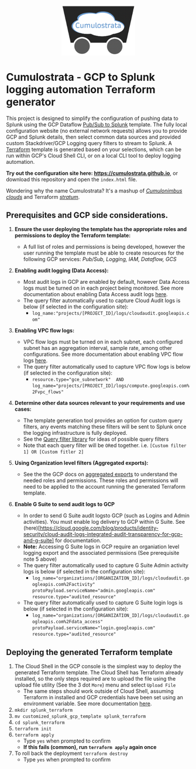 <p align="center"> 
<img width="200" src="https://github.com/cumulostrata/cumulostrata.github.io/blob/master/README-static-assets/cumulostrata-logo.png">
</p>

# Cumulostrata - GCP to Splunk logging automation Terraform generator

This project is designed to simplify the configuration of pushing data to Splunk using the GCP Dataflow [Pub/Sub to Splunk](https://cloud.google.com/dataflow/docs/guides/templates/provided-streaming#pubsub-to-splunk) template. The fully local configuration website (no external network requests) allows you to provide GCP and Splunk details, then select common data sources and provided custom Stackdriver/GCP Logging query filters to stream to Splunk. A [Terraform](https://www.terraform.io/) template is generated based on your selections, which can be run within GCP's Cloud Shell CLI, or on a local CLI tool to deploy logging automation.

**Try out the configuration site here: https://cumulostrata.github.io**, or download this repository and open the `index.html` file.

Wondering why the name Cumulostrata? It's a mashup of *[Cumulonimbus clouds](https://en.wikipedia.org/wiki/Cumulonimbus_cloud)* and Terraform [*stratum*](https://en.wikipedia.org/wiki/Stratum).

## Prerequisites and GCP side considerations.
1. **Ensure the user deploying the template has the appropriate roles and permissions to deploy the Terraform template:**
	-  A full list of roles and permissions is being developed, however the user running the template must be able to create resources for the following GCP services: *Pub/Sub, Logging, IAM, Dataflow, GCS*
2. **Enabling audit logging (Data Access):**
	-	Most audit logs in GCP are enabled by default, however Data Access logs must be turned on in each project being monitored. See more documentation about enabling Data Access audit logs [here](https://cloud.google.com/logging/docs/audit/configure-data-access).
	- The query filter automatically used to capture Cloud Audit logs is below (if selected in the configuration site):
		- `log_name:"projects/[PROJECT_ID]/logs/cloudaudit.googleapis.com"`
	
3. **Enabling VPC flow logs:**
	-	VPC flow logs must be turned on in each subnet, each configured subnet has an aggregation interval, sample rate, among other configurations. See more documentation about enabling VPC flow logs [here](https://cloud.google.com/vpc/docs/using-flow-logs#enabling_vpc_flow_logging).
	-	The query filter automatically used to capture VPC flow logs is below (if selected in the configuration site):
		-	`resource.type="gce_subnetwork"  AND  
log_name="projects/[PROJECT_ID]/logs/compute.googleapis.com%2Fvpc_flows"`

4. **Determine other data sources relevant to your requirements and use cases:**
	- The template generation tool provides an option for custom query filters, any events matching these filters will be sent to Splunk once the logging infrastructure is fully deployed.
	- See the [Query filter library](https://cloud.google.com/logging/docs/view/query-library#networking-filters) for ideas of possible query filters
	- Note that each query filter will be `OR`ed together. i.e. `[Custom filter 1] OR [Custom fitler 2]`

5. **Using Organization level filters (Aggregated exports):**
    - See the the GCP docs on [aggregated exports](https://cloud.google.com/logging/docs/export/aggregated_sinks) to understand the needed roles and permissions. These roles and permissions will need to be applied to the account running the generated Terraform template.

6. **Enable G Suite to send audit logs to GCP**
    - In order to send G Suite audit logsto GCP (such as Logins and Admin activities). You must enable log delivery to GCP within G Suite. See (here)[https://cloud.google.com/blog/products/identity-security/cloud-audit-logs-integrated-audit-transparency-for-gcp-and-g-suite] for documentation.
    - **Note:** Accessing G Suite logs in GCP require an organiation level logging export and the associated permissions (See prerequisite note 5 above)
    - The query filter automatically used to capture G Suite Admin activity logs is below (if selected in the configuration site):
		- `log_name="organizations/[ORGANIZATION_ID]/logs/cloudaudit.googleapis.com%2Factivity" protoPayload.serviceName="admin.googleapis.com" resource.type="audited_resource"`
    - The query filter automatically used to capture G Suite login logs is below (if selected in the configuration site):
		- `log_name="organizations/[ORGANIZATION_ID]/logs/cloudaudit.googleapis.com%2Fdata_access" protoPayload.serviceName="login.googleapis.com" resource.type="audited_resource"`

## Deploying the generated Terraform template
1. The Cloud Shell in the GCP console is the simplest way to deploy the generated Terraform template. The Cloud Shell has Terraform already installed, so the only steps required are to upload the file using the upload file utility (See the 3 dot `More`) menu and select `Upload File`
	- The same steps should work outside of Cloud Shell, assuming Terraform in installed and GCP credentials have been set using an environment variable. See more documentation [here](https://www.terraform.io/docs/providers/google/guides/getting_started.html).
2. `mkdir splunk_terraform`
3. `mv customized_splunk_gcp_template splunk_terraform`
4. `cd splunk_terraform`
5. `terraform init`
6. `terraform apply`
	- Type `yes` when prompted to confirm
	- **If this fails (common), run `terraform apply` again once**
7. To roll back the deployment `terraform destroy`
	-	Type `yes` when prompted to confirm
